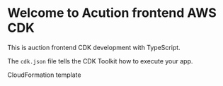 # Welcome to Acution frontend AWS CDK

This is auction frontend CDK development with TypeScript.

The `cdk.json` file tells the CDK Toolkit how to execute your app.

CloudFormation template
